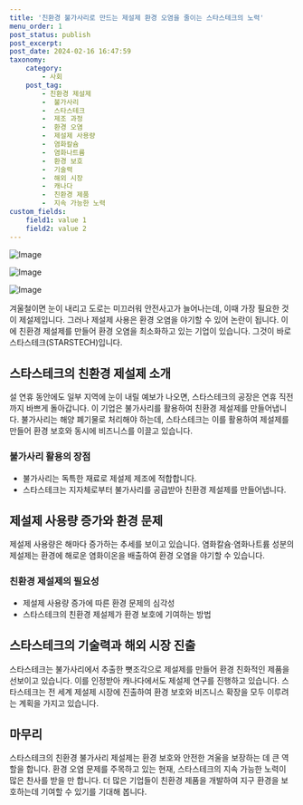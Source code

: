 ```yaml
---
title: '친환경 불가사리로 만드는 제설제 환경 오염을 줄이는 스타스테크의 노력'
menu_order: 1
post_status: publish
post_excerpt: 
post_date: 2024-02-16 16:47:59
taxonomy:
    category:
        - 사회
    post_tag:
        - 친환경 제설제
        -  불가사리
        -  스타스테크
        -  제조 과정
        -  환경 오염
        -  제설제 사용량
        -  염화칼슘
        -  염화나트륨
        -  환경 보호
        -  기술력
        -  해외 시장
        -  캐나다
        -  친환경 제품
        -  지속 가능한 노력
custom_fields:
    field1: value 1
    field2: value 2
---
```


![Image](https://imgnews.pstatic.net/image/025/2024/02/10/0003340673_001_20240210212601064.jpg?type=w647)

![Image](https://imgnews.pstatic.net/image/025/2024/02/10/0003340673_002_20240210212601103.jpg?type=w647)

![Image](https://imgnews.pstatic.net/image/025/2024/02/10/0003340673_003_20240210212601136.jpg?type=w647)

겨울철이면 눈이 내리고 도로는 미끄러워 안전사고가 늘어나는데, 이때 가장 필요한 것이 제설제입니다. 그러나 제설제 사용은 환경 오염을 야기할 수 있어 논란이 됩니다. 이에 친환경 제설제를 만들어 환경 오염을 최소화하고 있는 기업이 있습니다. 그것이 바로 스타스테크(STARSTECH)입니다.
## 스타스테크의 친환경 제설제 소개
설 연휴 동안에도 일부 지역에 눈이 내릴 예보가 나오면, 스타스테크의 공장은 연휴 직전까지 바쁘게 돌아갑니다. 이 기업은 불가사리를 활용하여 친환경 제설제를 만들어냅니다. 불가사리는 해양 폐기물로 처리해야 하는데, 스타스테크는 이를 활용하여 제설제를 만들어 환경 보호와 동시에 비즈니스를 이끌고 있습니다.
### 불가사리 활용의 장점
- 불가사리는 독특한 재료로 제설제 제조에 적합합니다.
- 스타스테크는 지자체로부터 불가사리를 공급받아 친환경 제설제를 만들어냅니다.
## 제설제 사용량 증가와 환경 문제
제설제 사용량은 해마다 증가하는 추세를 보이고 있습니다. 염화칼슘·염화나트륨 성분의 제설제는 환경에 해로운 염화이온을 배출하여 환경 오염을 야기할 수 있습니다.
### 친환경 제설제의 필요성
- 제설제 사용량 증가에 따른 환경 문제의 심각성
- 스타스테크의 친환경 제설제가 환경 보호에 기여하는 방법
## 스타스테크의 기술력과 해외 시장 진출
스타스테크는 불가사리에서 추출한 뼛조각으로 제설제를 만들어 환경 친화적인 제품을 선보이고 있습니다. 이를 인정받아 캐나다에서도 제설제 연구를 진행하고 있습니다. 스타스테크는 전 세계 제설제 시장에 진출하여 환경 보호와 비즈니스 확장을 모두 이루려는 계획을 가지고 있습니다.
## 마무리
스타스테크의 친환경 불가사리 제설제는 환경 보호와 안전한 겨울을 보장하는 데 큰 역할을 합니다. 환경 오염 문제를 주목하고 있는 현재, 스타스테크의 지속 가능한 노력이 많은 찬사를 받을 만 합니다. 더 많은 기업들이 친환경 제품을 개발하여 지구 환경을 보호하는데 기여할 수 있기를 기대해 봅니다.
